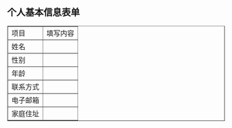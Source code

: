 ## 个人基本信息表单


<div style="text-align: center;"><html><body><table border="1"><tr><td>项目</td><td>填写内容</td></tr><tr><td>姓名</td><td></td></tr><tr><td>性别</td><td></td></tr><tr><td>年龄</td><td></td></tr><tr><td>联系方式</td><td></td></tr><tr><td>电子邮箱</td><td></td></tr><tr><td>家庭住址</td><td></td></tr></table></body></html></div>
